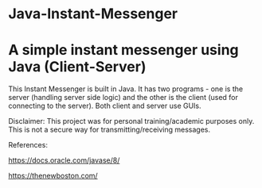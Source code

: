 # Java-Instant-Messenger
# A simple instant messenger using Java (Client-Server)
This Instant Messenger is built in Java. It has two programs - one is the server (handling server side logic) and the other is the client (used for connecting to the server). 
Both client and server use GUIs. 

Disclaimer: This project was for personal training/academic purposes only. This is not a secure way for transmitting/receiving messages. 

References:

https://docs.oracle.com/javase/8/

https://thenewboston.com/



